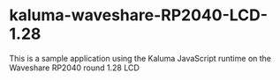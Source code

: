 # kaluma-waveshare-RP2040-LCD-1.28
This is a sample application using the Kaluma JavaScript runtime on the Waveshare RP2040 round 1.28 LCD
